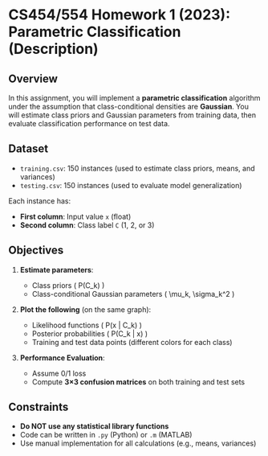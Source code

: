 # CS454/554 Homework 1 (2023): Parametric Classification (Description)

## Overview

In this assignment, you will implement a **parametric classification** algorithm under the assumption that class-conditional densities are **Gaussian**. You will estimate class priors and Gaussian parameters from training data, then evaluate classification performance on test data.

## Dataset

- `training.csv`: 150 instances (used to estimate class priors, means, and variances)
- `testing.csv`: 150 instances (used to evaluate model generalization)

Each instance has:
- **First column**: Input value `x` (float)
- **Second column**: Class label `C` (1, 2, or 3)

## Objectives

1. **Estimate parameters**:
   - Class priors \( P(C_k) \)
   - Class-conditional Gaussian parameters \( \mu_k, \sigma_k^2 \)

2. **Plot the following** (on the same graph):
   - Likelihood functions \( P(x | C_k) \)
   - Posterior probabilities \( P(C_k | x) \)
   - Training and test data points (different colors for each class)

3. **Performance Evaluation**:
   - Assume 0/1 loss
   - Compute **3×3 confusion matrices** on both training and test sets

## Constraints

- **Do NOT use any statistical library functions**
- Code can be written in `.py` (Python) or `.m` (MATLAB)
- Use manual implementation for all calculations (e.g., means, variances)

